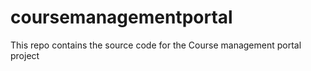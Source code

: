 # coursemanagementportal
This repo contains the source code for the Course management portal project
